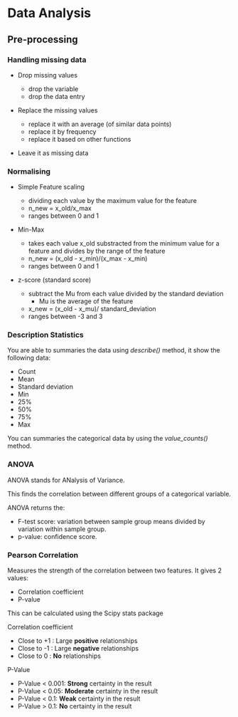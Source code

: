 
# Data Analysis 

## Pre-processing 

### Handling missing data

* Drop missing values
    * drop the variable 
    * drop the data entry

* Replace the missing values 
    * replace it with an average (of similar data points)
    * replace it by frequency
    * replace it based on other functions

* Leave it as missing data

### Normalising 

* Simple Feature scaling 
    * dividing each value by the maximum value for the feature 
    * n_new = x_old/x_max
    * ranges between 0 and 1

* Min-Max
    * takes each value x_old substracted from the minimum value for a feature and divides by the range of the feature
    * n_new = (x_old - x_min)/(x_max - x_min)
    * ranges between 0 and 1

* z-score (standard score)
    *   subtract the Mu from each value divided by the standard deviation
        * Mu is the average of the feature
    *   x_new = (x_old - x_mu)/ standard_deviation
    * ranges between -3 and 3 


### Description Statistics

You are able to summaries the data using *describe()* method, it show the following data:
* Count
* Mean
* Standard deviation 
* Min
* 25%
* 50% 
* 75%
* Max

You can summaries the categorical data by using the *value_counts()* method.

### ANOVA

ANOVA stands for ANalysis of Variance. 

This finds the correlation between different groups of a categorical variable.

ANOVA returns the:
* F-test score: variation between sample group means divided by variation within sample group. 
* p-value: confidence score. 

### Pearson Correlation 
Measures the strength of the correlation between two features. It gives 2 values:
* Correlation coefficient 
* P-value 

This can be calculated using the Scipy stats package

Correlation coefficient 
* Close to +1 : Large **positive** relationships
* Close to -1 : Large **negative** relationships
* Close to 0 : **No** relationships

P-Value  
* P-Value < 0.001: **Strong** certainty in the result
* P-Value < 0.05: **Moderate** certainty in the result
* P-Value < 0.1: **Weak** certainty in the result
* P-Value > 0.1: **No** certainty in the result

